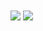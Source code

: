 <div id="stats">
  <img align="center" src="https://github-readme-stats.vercel.app/api?username=AlisonFDLHC&bg_color=45,EB1F85,16ACD1,922DC5">
  <img align="center" src="https://github-readme-stats.vercel.app/api/top-langs/?username=AlisonFDLHC&layout=compact&theme=synthwave">
</div>

